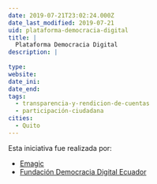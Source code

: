 ```yaml
---
date: 2019-07-21T23:02:24.000Z
date_last_modified: 2019-07-21
uid: plataforma-democracia-digital
title: |
  Plataforma Democracia Digital
description: |
  
type: 
website: 
date_ini: 
date_end: 
tags:
  - transparencia-y-rendicion-de-cuentas
  - participación-ciudadana
cities: 
  - Quito
---
```


Esta iniciativa fue realizada por:

- [Emagic](/organizaciones/emagic)
- [Fundación Democracia Digital Ecuador](/organizaciones/fundacion-democracia-digital-ecuador)
